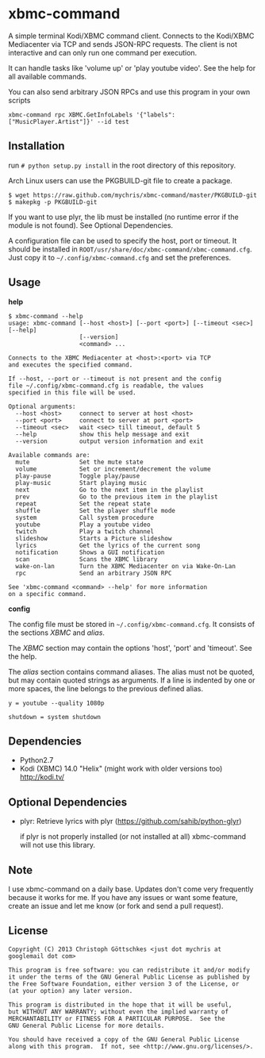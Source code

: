 xbmc-command
============

A simple terminal Kodi/XBMC command client. Connects to the
Kodi/XBMC Mediacenter via TCP and sends JSON-RPC requests. The client is not
interactive and can only run one command per execution.

It can handle tasks like 'volume up' or 'play youtube video'.
See the help for all available commands.

You can also send arbitrary JSON RPCs and use this program in your own scripts

    xbmc-command rpc XBMC.GetInfoLabels '{"labels": ["MusicPlayer.Artist"]}' --id test


Installation
------------

run `# python setup.py install` in the root directory of this repository.

Arch Linux users can use the PKGBUILD-git file to create a package.

    $ wget https://raw.github.com/mychris/xbmc-command/master/PKGBUILD-git
    $ makepkg -p PKGBUILD-git

If you want to use plyr, the lib must be installed (no runtime error if the
module is not found). See Optional Dependencies.

A configuration file can be used to specify the host, port or timeout.
It should be installed in `ROOT/usr/share/doc/xbmc-command/xbmc-command.cfg`.
Just copy it to `~/.config/xbmc-command.cfg` and set the preferences.

Usage
-----

**help**

    $ xbmc-command --help
    usage: xbmc-command [--host <host>] [--port <port>] [--timeout <sec>] [--help]
                        [--version]
                        <command> ...

    Connects to the XBMC Mediacenter at <host>:<port> via TCP
    and executes the specified command.

    If --host, --port or --timeout is not present and the config
    file ~/.config/xbmc-command.cfg is readable, the values
    specified in this file will be used.

    Optional arguments:
      --host <host>     connect to server at host <host>
      --port <port>     connect to server at port <port>
      --timeout <sec>   wait <sec> till timeout, default 5
      --help            show this help message and exit
      --version         output version information and exit

    Available commands are:
      mute              Set the mute state
      volume            Set or increment/decrement the volume
      play-pause        Toggle play/pause
      play-music        Start playing music
      next              Go to the next item in the playlist
      prev              Go to the previous item in the playlist
      repeat            Set the repeat state
      shuffle           Set the player shuffle mode
      system            Call system procedure
      youtube           Play a youtube video
      twitch            Play a twitch channel
      slideshow         Starts a Picture slideshow
      lyrics            Get the lyrics of the current song
      notification      Shows a GUI notification
      scan              Scans the XBMC library
      wake-on-lan       Turn the XBMC Mediacenter on via Wake-On-Lan
      rpc               Send an arbitrary JSON RPC

    See 'xbmc-command <command> --help' for more information
    on a specific command.

**config**

The config file must be stored in `~/.config/xbmc-command.cfg`.
It consists of the sections *XBMC* and *alias*.

The *XBMC* section may contain the options 'host', 'port' and 'timeout'.
See the help.

The *alias* section contains command aliases. The alias must not be quoted, but
may contain quoted strings as arguments. If a line is indented by one or more
spaces, the line belongs to the previous defined alias.

    y = youtube --quality 1080p

    shutdown = system shutdown

Dependencies
------------

* Python2.7
* Kodi (XBMC) 14.0 "Helix" (might work with older versions too) <http://kodi.tv/>

Optional Dependencies
---------------------

* plyr: Retrieve lyrics with plyr (<https://github.com/sahib/python-glyr>)
  
  if plyr is not properly installed (or not installed at all) xbmc-command will
  not use this library.

Note
----

I use xbmc-command on a daily base. Updates don't come very frequently because
it works for me. If you have any issues or want some feature, create an issue
and let me know (or fork and send a pull request).

License
-------

    Copyright (C) 2013 Christoph Göttschkes <just dot mychris at googlemail dot com>
    
    This program is free software: you can redistribute it and/or modify
    it under the terms of the GNU General Public License as published by
    the Free Software Foundation, either version 3 of the License, or
    (at your option) any later version.
    
    This program is distributed in the hope that it will be useful,
    but WITHOUT ANY WARRANTY; without even the implied warranty of
    MERCHANTABILITY or FITNESS FOR A PARTICULAR PURPOSE.  See the
    GNU General Public License for more details.
    
    You should have received a copy of the GNU General Public License
    along with this program.  If not, see <http://www.gnu.org/licenses/>.

